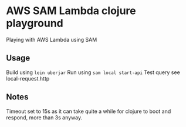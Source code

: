 # AWS SAM Lambda clojure playground

Playing with AWS Lambda using SAM

## Usage

Build using `lein uberjar`
Run using `sam local start-api`
Test query see local-request.http

## Notes

Timeout set to 15s as it can take quite a while for clojure to boot and respond,
more than 3s anyway.
